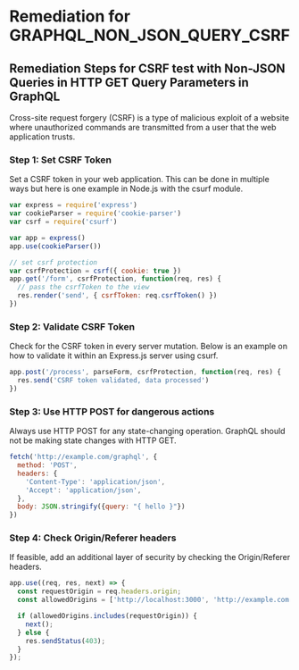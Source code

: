 # Remediation for GRAPHQL_NON_JSON_QUERY_CSRF

## Remediation Steps for CSRF test with Non-JSON Queries in HTTP GET Query Parameters in GraphQL

Cross-site request forgery (CSRF) is a type of malicious exploit of a website where unauthorized commands are transmitted from a user that the web application trusts.

### Step 1: Set CSRF Token

Set a CSRF token in your web application. This can be done in multiple ways but here is one example in Node.js with the csurf module.

```js
var express = require('express')
var cookieParser = require('cookie-parser')
var csrf = require('csurf')

var app = express()
app.use(cookieParser())

// set csrf protection
var csrfProtection = csrf({ cookie: true })
app.get('/form', csrfProtection, function(req, res) {
  // pass the csrfToken to the view
  res.render('send', { csrfToken: req.csrfToken() })
})

```
### Step 2: Validate CSRF Token

Check for the CSRF token in every server mutation. Below is an example on how to validate it within an Express.js server using csurf.

```js
app.post('/process', parseForm, csrfProtection, function(req, res) {
  res.send('CSRF token validated, data processed')
})
```

### Step 3: Use HTTP POST for dangerous actions

Always use HTTP POST for any state-changing operation. GraphQL should not be making state changes with HTTP GET.

```js
fetch('http://example.com/graphql', {
  method: 'POST',
  headers: {
    'Content-Type': 'application/json',
    'Accept': 'application/json',
  },
  body: JSON.stringify({query: "{ hello }"})
})
```

### Step 4: Check Origin/Referer headers

If feasible, add an additional layer of security by checking the Origin/Referer headers.

```js
app.use((req, res, next) => {
  const requestOrigin = req.headers.origin;
  const allowedOrigins = ['http://localhost:3000', 'http://example.com'];

  if (allowedOrigins.includes(requestOrigin)) {
    next();
  } else {
    res.sendStatus(403);
  }
});
```